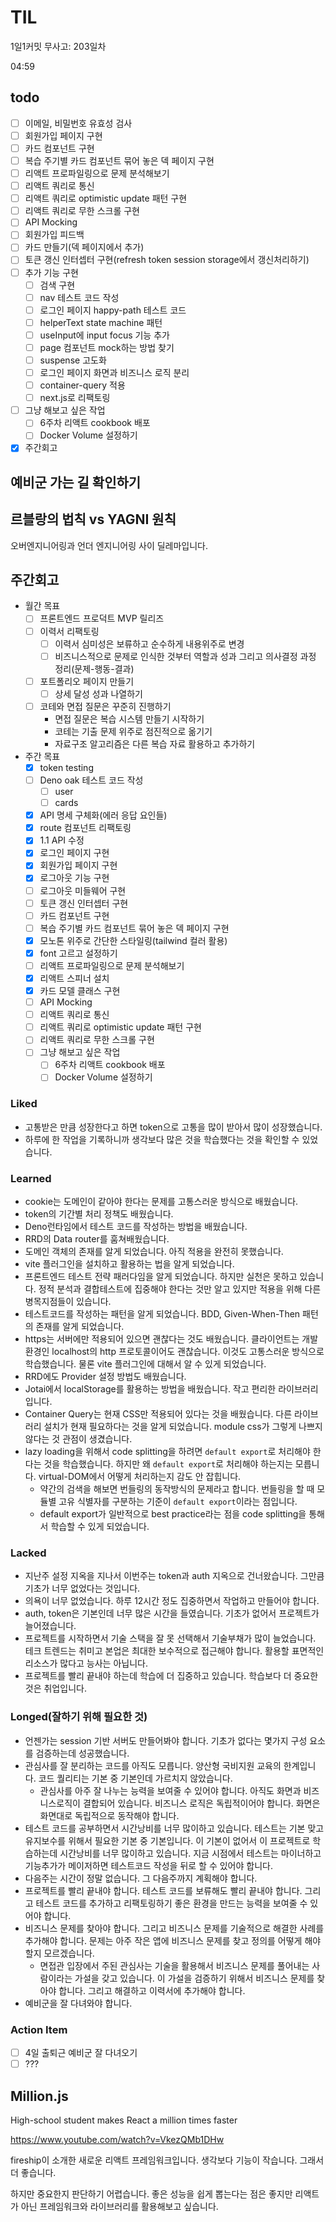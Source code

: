 # TIL

1일1커밋 무사고: 203일차

04:59

## todo

- [ ] 이메일, 비밀번호 유효성 검사
- [ ] 회원가입 페이지 구현
- [ ] 카드 컴포넌트 구현
- [ ] 복습 주기별 카드 컴포넌트 묶어 놓은 덱 페이지 구현
- [ ] 리액트 프로파일링으로 문제 분석해보기
- [ ] 리액트 쿼리로 통신
- [ ] 리액트 쿼리로 optimistic update 패턴 구현
- [ ] 리액트 쿼리로 무한 스크롤 구현
- [ ] API Mocking
- [ ] 회원가입 피드백
- [ ] 카드 만들기(덱 페이지에서 추가)
- [ ] 토큰 갱신 인터셉터 구현(refresh token session storage에서 갱신처리하기)
- [ ] 추가 기능 구현
  - [ ] 검색 구현
  - [ ] nav 테스트 코드 작성
  - [ ] 로그인 페이지 happy-path 테스트 코드
  - [ ] helperText state machine 패턴
  - [ ] useInput에 input focus 기능 추가
  - [ ] page 컴포넌트 mock하는 방법 찾기
  - [ ] suspense 고도화
  - [ ] 로그인 페이지 화면과 비즈니스 로직 분리
  - [ ] container-query 적용
  - [ ] next.js로 리팩토링
- [ ] 그냥 해보고 싶은 작업
  - [ ] 6주차 리액트 cookbook 배포
  - [ ] Docker Volume 설정하기
- [x] 주간회고

## 예비군 가는 길 확인하기

## 르블랑의 법칙 vs YAGNI 원칙

오버엔지니어링과 언더 엔지니어링 사이 딜레마입니다.

## 주간회고

- 월간 목표
  - [ ] 프론트엔드 프로덕트 MVP 릴리즈
  - [ ] 이력서 리팩토링
    - [ ] 이력서 심미성은 보류하고 순수하게 내용위주로 변경
    - [ ] 비즈니스적으로 문제로 인식한 것부터 역할과 성과 그리고 의사결정 과정 정리(문제-행동-결과)
  - [ ] 포트폴리오 페이지 만들기
    - [ ] 상세 달성 성과 나열하기
  - [ ] 코테와 면접 질문은 꾸준히 진행하기
    - 면접 질문은 복습 시스템 만들기 시작하기
    - 코테는 기출 문제 위주로 점진적으로 옮기기
    - 자료구조 알고리즘은 다른 복습 자료 활용하고 추가하기
- 주간 목표
  - [x] token testing
  - [ ] Deno oak 테스트 코드 작성
    - [ ] user
    - [ ] cards
  - [x] API 명세 구체화(에러 응답 요인들)
  - [x] route 컴포넌트 리팩토링
  - [x] 1.1 API 수정
  - [x] 로그인 페이지 구현
  - [x] 회원가입 페이지 구현
  - [x] 로그아웃 기능 구현
  - [ ] 로그아웃 미들웨어 구현
  - [ ] 토큰 갱신 인터셉터 구현
  - [ ] 카드 컴포넌트 구현
  - [ ] 복습 주기별 카드 컴포넌트 묶어 놓은 덱 페이지 구현
  - [x] 모노톤 위주로 간단한 스타일링(tailwind 컬러 활용)
  - [x] font 고르고 설정하기
  - [ ] 리액트 프로파일링으로 문제 분석해보기
  - [x] 리액트 스피너 설치
  - [x] 카드 모델 클래스 구현
  - [ ] API Mocking
  - [ ] 리액트 쿼리로 통신
  - [ ] 리액트 쿼리로 optimistic update 패턴 구현
  - [ ] 리액트 쿼리로 무한 스크롤 구현
  - [ ] 그냥 해보고 싶은 작업
    - [ ] 6주차 리액트 cookbook 배포
    - [ ] Docker Volume 설정하기

### Liked

- 고통받은 만큼 성장한다고 하면 token으로 고통을 많이 받아서 많이 성장했습니다.
- 하루에 한 작업을 기록하니까 생각보다 많은 것을 학습했다는 것을 확인할 수 있었습니다.

### Learned

- cookie는 도메인이 같아야 한다는 문제를 고통스러운 방식으로 배웠습니다.
- token의 기간별 처리 정책도 배웠습니다.
- Deno런타임에서 테스트 코드를 작성하는 방법을 배웠습니다.
- RRD의 Data router를 훔쳐배웠습니다.
- 도메인 객체의 존재를 알게 되었습니다. 아직 적용을 완전히 못했습니다.
- vite 플러그인을 설치하고 활용하는 법을 알게 되었습니다.
- 프론트엔드 테스트 전략 패러다임을 알게 되었습니다. 하지만 실천은 못하고 있습니다. 정적 분석과 결합테스트에 집중해야 한다는 것만 알고 있지만 적용을 위해 다른 병목지점들이 있습니다.
- 테스트코드를 작성하는 패턴을 알게 되었습니다. BDD, Given-When-Then 패턴의 존재를 알게 되었습니다.
- https는 서버에만 적용되어 있으면 괜찮다는 것도 배웠습니다. 클라이언트는 개발환경인 localhost의 http 프로토콜이어도 괜찮습니다. 이것도 고통스러운 방식으로 학습했습니다. 물론 vite 플러그인에 대해서 알 수 있게 되었습니다.
- RRD에도 Provider 설정 방법도 배웠습니다.
- Jotai에서 localStorage를 활용하는 방법을 배웠습니다. 작고 편리한 라이브러리입니다.
- Container Query는 현재 CSS만 적용되어 있다는 것을 배웠습니다. 다른 라이브러리 설치가 현재 필요하다는 것을 알게 되었습니다. module css가 그렇게 나쁘지 않다는 것 관점이 생겼습니다.
- lazy loading을 위해서 code splitting을 하려면 `default export`로 처리해야 한다는 것을 학습했습니다. 하지만 왜 `default export`로 처리해야 하는지는 모릅니다. virtual-DOM에서 어떻게 처리하는지 감도 안 잡힙니다.
  - 약간의 검색을 해보면 번들링의 동작방식의 문제라고 합니다. 번들링을 할 때 모듈별 고유 식별자를 구분하는 기준이 `default export`이라는 점입니다.
  - default export가 일반적으로 best practice라는 점을 code splitting을 통해서 학습할 수 있게 되었습니다.

### Lacked

- 지난주 설정 지옥을 지나서 이번주는 token과 auth 지옥으로 건너왔습니다. 그만큼 기초가 너무 없었다는 것입니다.
- 의욕이 너무 없었습니다. 하루 12시간 정도 집중하면서 작업하고 만들어야 합니다.
- auth, token은 기본인데 너무 많은 시간을 들였습니다. 기초가 없어서 프로젝트가 늘어졌습니다.
- 프로젝트를 시작하면서 기술 스택을 잘 못 선택해서 기술부채가 많이 늘었습니다. 테크 트렌드는 취미고 본업은 최대한 보수적으로 접근해야 합니다. 활용할 표면적인 리소스가 많다고 능사는 아닙니다.
- 프로젝트를 빨리 끝내야 하는데 학습에 더 집중하고 있습니다. 학습보다 더 중요한 것은 취업입니다.

### Longed(잘하기 위해 필요한 것)

- 언젠가는 session 기반 서버도 만들어봐야 합니다. 기초가 없다는 몇가지 구성 요소를 검증하는데 성공했습니다.
- 관심사를 잘 분리하는 코드를 아직도 모릅니다. 양산형 국비지원 교육의 한계입니다. 코드 퀄리티는 기본 중 기본인데 가르치지 않았습니다.
  - 관심사를 아주 잘 나누는 능력을 보여줄 수 있어야 합니다. 아직도 화면과 비즈니스로직이 결합되어 있습니다. 비즈니스 로직은 독립적이어야 합니다. 화면은 화면대로 독립적으로 동작해야 합니다.
- 테스트 코드를 공부하면서 시간낭비를 너무 많이하고 있습니다. 테스트는 기본 맞고 유지보수를 위해서 필요한 기본 중 기본입니다. 이 기본이 없어서 이 프로젝트로 학습하는데 시간낭비를 너무 많이하고 있습니다. 지금 시점에서 테스트는 마이너하고 기능추가가 메이저하면 테스트코드 작성을 뒤로 할 수 있어야 합니다.
- 다음주는 시간이 정말 없습니다. 그 다음주까지 계획해야 합니다.
- 프로젝트를 빨리 끝내야 합니다. 테스트 코드를 보류해도 빨리 끝내야 합니다. 그리고 테스트 코드를 추가하고 리팩토링하기 좋은 환경을 만드는 능력을 보여줄 수 있어야 합니다.
- 비즈니스 문제를 찾아야 합니다. 그리고 비즈니스 문제를 기술적으로 해결한 사례를 추가해야 합니다. 문제는 아주 작은 앱에 비즈니스 문제를 찾고 정의를 어떻게 해야 할지 모르겠습니다.
  - 면접관 입장에서 주된 관심사는 기술을 활용해서 비즈니스 문제를 풀어내는 사람이라는 가설을 갖고 있습니다. 이 가설을 검증하기 위해서 비즈니스 문제를 찾아야 합니다. 그리고 해결하고 이력서에 추가해야 합니다.
- 예비군을 잘 다녀와야 합니다.

### Action Item

- [ ] 4일 출퇴근 예비군 잘 다녀오기
- [ ] ???

## Million.js

High-school student makes React a million times faster

https://www.youtube.com/watch?v=VkezQMb1DHw

fireship이 소개한 새로운 리액트 프레임워크입니다. 생각보다 기능이 작습니다. 그래서 더 좋습니다.

하지만 중요한지 판단하기 어렵습니다. 좋은 성능을 쉽게 뽑는다는 점은 좋지만 리액트가 아닌 프레임워크와 라이브러리를 활용해보고 싶습니다.
